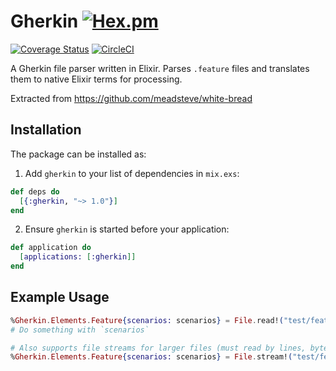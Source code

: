 # Gherkin [![Hex.pm](https://img.shields.io/hexpm/v/gherkin.svg)]()

[![Coverage Status](https://coveralls.io/repos/github/cabbage-ex/gherkin/badge.svg?branch=master)](https://coveralls.io/github/cabbage-ex/gherkin?branch=master)
[![CircleCI](https://circleci.com/gh/cabbage-ex/gherkin.svg?style=svg)](https://circleci.com/gh/cabbage-ex/gherkin)

A Gherkin file parser written in Elixir. Parses `.feature` files and translates them to native Elixir terms for processing.

Extracted from https://github.com/meadsteve/white-bread

## Installation

The package can be installed as:

  1. Add `gherkin` to your list of dependencies in `mix.exs`:


```elixir
def deps do
  [{:gherkin, "~> 1.0"}]
end
```

  2. Ensure `gherkin` is started before your application:

```elixir
def application do
  [applications: [:gherkin]]
end
```

## Example Usage

```elixir
%Gherkin.Elements.Feature{scenarios: scenarios} = File.read!("test/features/coffee.feature") |> Gherkin.parse()
# Do something with `scenarios`

# Also supports file streams for larger files (must read by lines, bytes not supported)
%Gherkin.Elements.Feature{scenarios: scenarios} = File.stream!("test/features/coffee.feature") |> Gherkin.parse()
```
